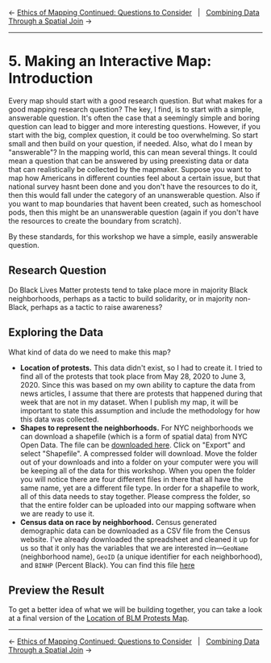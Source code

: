← [Ethics of Mapping Continued: Questions to Consider](04-ethics-of-mapping-continued-questions-to-consider.md)&nbsp;&nbsp;&nbsp;|&nbsp;&nbsp;&nbsp;[Combining Data Through a Spatial Join](06-combining-data-through-a-spatial-join.md) →

---

# 5. Making an Interactive Map: Introduction

Every map should start with a good research question. But what makes for a good mapping research question? The key, I find, is to start with a simple, answerable question. It's often the case that a seemingly simple and boring question can lead to bigger and more interesting questions. However, if you start with the big, complex question, it could be too overwhelming. So start small and then build on your question, if needed. Also, what do I mean by "answerable"? In the mapping world, this can mean several things. It could mean a question that can be answered by using preexisting data or data that can realistically be collected by the mapmaker. Suppose you want to map how Americans in different counties feel about a certain issue, but that national survey hasnt been done and you don't have the resources to do it, then this would fall under the category of an unanswerable question. Also if you want to map boundaries that havent been created, such as homeschool pods, then this might be an unanswerable question (again if you don't have the resources to create the boundary from scratch).

By these standards, for this workshop we have a simple, easily answerable question.


## Research Question

Do Black Lives Matter protests tend to take place more in majority Black neighborhoods, perhaps as a tactic to build solidarity, or in majority non-Black, perhaps as a tactic to raise awareness?

## Exploring the Data

What kind of data do we need to make this map?

- **Location of protests.** This data didn't exist, so I had to create it. I tried to find all of the protests that took place from May 28, 2020 to June 3, 2020. Since this was based on my own ability to capture the data from news articles, I assume that there are protests that happened during that week that are not in my dataset. When I publish my map, it will be important to state this assumption and include the methodology for how this data was collected.
- **Shapes to represent the neighborhoods.** For NYC neighborhoods we can download a shapefile (which is a form of spatial data) from NYC Open Data. The file can be [downloaded here](https://data.cityofnewyork.us/City-Government/Neighborhood-Tabulation-Areas-NTA-/cpf4-rkhq). Click on "Export" and select "Shapefile". A compressed folder will download. Move the folder out of your downloads and into a folder on your computer were you will be keeping all of the data for this workshop. When you open the folder you will notice there are four different files in there that all have the same name, yet are a different file type. In order for a shapefile to work, all of this data needs to stay together. Please compress the folder, so that the entire folder can be uploaded into our mapping software when we are ready to use it.
- **Census data on race by neighborhood.** Census generated demographic data can be downloaded as a CSV file from the Census website. I've already downloaded the spreadsheet and cleaned it up for us so that it only has the variables that we are interested in—`GeoName` (neighborhood name), `GeoID` (a unique identifier for each neighborhood), and `BINHP` (Percent Black). You can find this file [here](https://github.com/DHRI-Curriculum/mapping/blob/v2.0-olivia-edits/dataset/racebyneighborhood.csv)

## Preview the Result

To get a better idea of what we will be building together, you can take a look at a final version of the [Location of BLM Protests Map](http://arcg.is/1KyC9O).

---

← [Ethics of Mapping Continued: Questions to Consider](04-ethics-of-mapping-continued-questions-to-consider.md)&nbsp;&nbsp;&nbsp;|&nbsp;&nbsp;&nbsp;[Combining Data Through a Spatial Join](06-combining-data-through-a-spatial-join.md) →